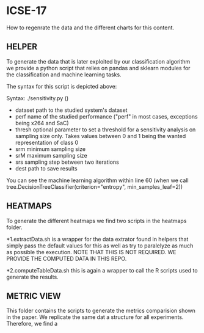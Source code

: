 # ICSE-17

How to regenrate the data and the different charts for this content.

## HELPER

To generate the data that is later exploited by our classification algorithm we provide a python script that relies on pandas and sklearn modules for the classification and machine learning tasks. 

The syntax for this script is depicted above:

Syntax: ./sensitivity.py <dataset> <perf> (<thresh>) <srm> <srM> <srs> <dest>
-  dataset     path to the studied system's dataset
-  perf        name of the studied performance ("perf" in most cases,
               exceptions being x264 and SaC)
-  thresh      optional parameter to set a threshold for a sensitivity analysis
               on sampling size only. Takes values between 0 and 1 being the
               wanted representation of class 0
-  srm         minimum sampling size
-  srM         maximum sampling size
-  srs         sampling step between two iterations
-  dest        path to save results


You can see the machine learning algorithm within line 60 (when we call tree.DecisionTreeClassifier(criterion="entropy", min_samples_leaf=2))

## HEATMAPS

To generate the different heatmaps we find two scripts in the heatmaps folder. 

*1.extractData.sh is a wrapper for the data extrator found in helpers that simply pass the default values for this as well as try to paralelyze as much as possible the execution. NOTE THAT THIS IS NOT REQUIRED. WE PROVIDE THE COMPUTED DATA IN THIS REPO.

*2.computeTableData.sh this is again a wrapper to call the R scripts used to generate the results.

## METRIC VIEW

This folder contains the scripts to generate the metrics comparision shown in the paper.  We replicate the same dat a structure for all experiments. Therefore, we find a 
